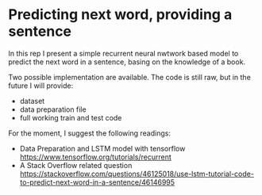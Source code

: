 # Predicting next word, providing a sentence
In this rep I present a simple recurrent neural nwtwork based model to predict the next word in a sentence, basing on the knowledge of a book.

Two possible implementation are available.
The code is still raw, but in the future I will provide:
- dataset
- data preparation file
- full working train and test code

For the moment, I suggest the following readings:

- Data Preparation and LSTM model with tensorflow
  https://www.tensorflow.org/tutorials/recurrent
- A Stack Overflow related question
  https://stackoverflow.com/questions/46125018/use-lstm-tutorial-code-to-predict-next-word-in-a-sentence/46146995
